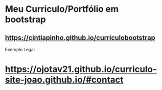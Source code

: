 # Meu Curriculo/Portfólio em bootstrap
## https://cintiapinho.github.io/curriculobootstrap

Exemplo Legal

# https://ojotav21.github.io/curriculo-site-joao.github.io/#contact

